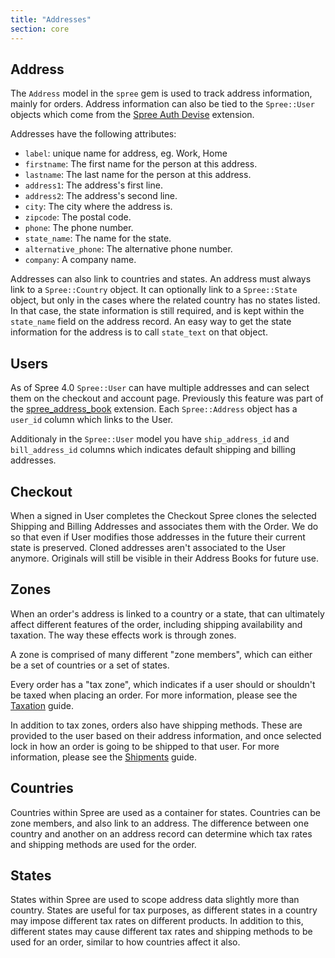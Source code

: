 ```yaml
---
title: "Addresses"
section: core
---
```


## Address

The `Address` model in the `spree` gem is used to track address information, mainly for orders. Address information can also be tied to the `Spree::User` objects which come from the [Spree Auth Devise](https://github.com/spree/spree_auth_devise) extension.

Addresses have the following attributes:

* `label`: unique name for address, eg. Work, Home
* `firstname`: The first name for the person at this address.
* `lastname`: The last name for the person at this address.
* `address1`: The address's first line.
* `address2`: The address's second line.
* `city`: The city where the address is.
* `zipcode`: The postal code.
* `phone`: The phone number.
* `state_name`: The name for the state.
* `alternative_phone`: The alternative phone number.
* `company`: A company name.

Addresses can also link to countries and states. An address must always link to a `Spree::Country` object. It can optionally link to a `Spree::State` object, but only in the cases where the related country has no states listed. In that case, the state information is still required, and is kept within the `state_name` field on the address record. An easy way to get the state information for the address is to call `state_text` on that object.

## Users

As of Spree 4.0 `Spree::User` can have multiple addresses and can select them on the checkout and account page. Previously this feature was part of the [spree_address_book](https://github.com/spree-contrib/spree_address_book) extension. Each `Spree::Address` object has a `user_id` column which links to the User.

Additionaly in the `Spree::User` model you have `ship_address_id` and `bill_address_id` columns which indicates default shipping and billing addresses.

## Checkout

When a signed in User completes the Checkout Spree clones the selected Shipping and Billing Addresses and associates them with the Order. We do so that even if User modifies those addresses in the future their current state is preserved. Cloned addresses aren't associated to the User anymore. Originals will still be visible in their Address Books for future use.

## Zones

When an order's address is linked to a country or a state, that can ultimately affect different features of the order, including shipping availability and taxation. The way these effects work is through zones.

A zone is comprised of many different "zone members", which can either be a set of countries or a set of states.

Every order has a "tax zone", which indicates if a user should or shouldn't be taxed when placing an order. For more information, please see the [Taxation](/developer/core/taxation.html) guide.

In addition to tax zones, orders also have shipping methods. These are provided to the user based on their address information, and once selected lock in how an order is going to be shipped to that user. For more information, please see the [Shipments](/developer/core/shipments.html) guide.

## Countries

Countries within Spree are used as a container for states. Countries can be zone members, and also link to an address. The difference between one country and another on an address record can determine which tax rates and shipping methods are used for the order.

## States

States within Spree are used to scope address data slightly more than country. States are useful for tax purposes, as different states in a country may impose different tax rates on different products. In addition to this, different states may cause different tax rates and shipping methods to be used for an order, similar to how countries affect it also.
